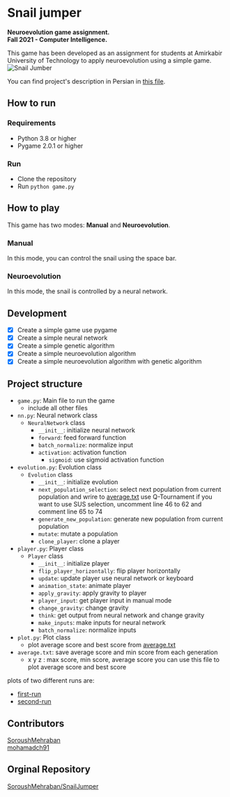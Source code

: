 # Snail jumper
**Neuroevolution game assignment.**  
**Fall 2021 - Computer Intelligence.**  

This game has been developed as an assignment for students at Amirkabir University of Technology to apply neuroevolution using a simple game.  
![Snail Jumber](SnailJumper.png)

You can find project's description in Persian in  [this file](/CI_NeuroevolutionGame.pdf).

## How to run

### Requirements

- Python 3.8 or higher
- Pygame 2.0.1 or higher

### Run

- Clone the repository
- Run `python game.py`

## How to play

This game has two modes: **Manual** and **Neuroevolution**.

### Manual

In this mode, you can control the snail using the space bar.

### Neuroevolution

In this mode, the snail is controlled by a neural network.

## Development

- [x] Create a simple game use pygame
- [x] Create a simple neural network
- [x] Create a simple genetic algorithm
- [x] Create a simple neuroevolution algorithm
- [x] Create a simple neuroevolution algorithm with genetic algorithm
## Project structure

- `game.py`: Main file to run the game
  - include all other files
- `nn.py`: Neural network class
    - `NeuralNetwork` class
        - `__init__`: initialize neural network
        - `forward`: feed forward function
        - `batch_normalize`: normalize input
        - `activation`: activation function
          - `sigmoid`: use sigmoid activation function
- `evolution.py`: Evolution class
    - `Evolution` class
        - `__init__`: initialize evolution
        - `next_population_selection`: select next population from current population and wrire to [average.txt](/average.txt) use Q-Tournament
        if you want to use SUS  selection, uncomment line 46 to 62 and comment line 65 to 74
        - `generate_new_population`: generate new population from current population
        - `mutate`: mutate a population
        - `clone_player`: clone a player
- `player.py`: Player class
    - `Player` class
        - `__init__`: initialize player
        - `flip_player_horizontally`: flip player horizontally
        - `update`: update player use neural network or keyboard
        - `animation_state`: animate player
        - `apply_gravity`: apply gravity to player
        - `player_input`: get player input in manual mode
        - `change_gravity`: change gravity 
        - `think`: get output from neural network and change gravity
        - `make_inputs`: make inputs for neural network
        - `batch_normalize`: normalize inputs
- `plot.py`: Plot class
    - plot average score and best score from [average.txt](/average.txt) 
- `average.txt`: save average score and min score from each generation
    - x y z : max score, min score, average score
you can use this file to plot average score and best score

plots of two different runs are:
- [first-run](https://github.com/mohamadch91/SnailJumper/blob/master/Screenshot%202022-01-24%20235711.png)
- [second-run](https://github.com/mohamadch91/SnailJumper/blob/master/Screenshot%202022-01-24%20235741.png)        


## Contributors
[SoroushMehraban](https://github.com/SoroushMehraban)
<br />
[mohamadch91](https://github.com/mohamadch91)

## Orginal Repository
[SoroushMehraban/SnailJumper](https://github.com/SoroushMehraban/SnailJumper)
